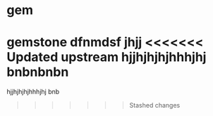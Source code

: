  # gem
gemstone
 dfnmdsf  jhjj
<<<<<<< Updated upstream
hjjhjhjhjhhhjhj bnbnbnbn
=======
hjjhjhjhjhhhjhj bnb
>>>>>>> Stashed changes

